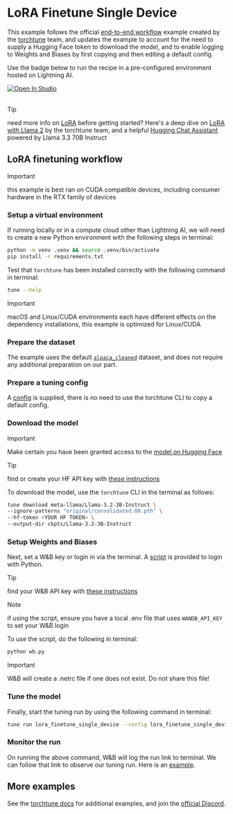 # LoRA Finetune Single Device

This example follows the official [end-to-end workflow](https://pytorch.org/torchtune/main/tutorials/e2e_flow.html) example created by the [torchtune](https://github.com/pytorch/torchtune) team, and updates the example to account for the need to supply a Hugging Face token to download the model, and to enable logging to Weights and Biases by first copying and then editing a default config. 

Use the badge below to run the recipe in a pre-configured environment hosted on Lightning AI.

<a target="_blank" href="https://lightning.ai/jxtngx/studios/lora-finetune-single-device">
  <img src="https://pl-bolts-doc-images.s3.us-east-2.amazonaws.com/app-2/studio-badge.svg" alt="Open In Studio"/>
</a><br/><br/>


> [!TIP]
> need more info on [LoRA](https://arxiv.org/abs/2106.09685) before getting started? Here's a deep dive on [LoRA with Llama 2](https://pytorch.org/torchtune/main/tutorials/lora_finetune.html) by the torchtune team, and a helpful [Hugging Chat Assistant](https://hf.co/chat/assistant/67c713539a0a2709d56261c9) powered by Llama 3.3 70B Instruct

## LoRA finetuning workflow

> [!IMPORTANT]
> this example is best ran on CUDA compatible devices, including consumer hardware in the RTX family of devices

### Setup a virtual environment

If running locally or in a compute cloud other than Lightning AI, we will need to create a new Python environment with the following steps in terminal:

```bash
python -m venv .venv && source .venv/bin/activate
pip install -r requirements.txt
```

Test that `torchtune` has been installed correctly with the following command in terminal:

```bash
tune --help
```

> [!IMPORTANT]
> macOS and Linux/CUDA environments each have different effects on the dependency installations, this example is optimized for Linux/CUDA

### Prepare the dataset

The example uses the default [`alpaca_cleaned`](https://huggingface.co/datasets/yahma/alpaca-cleaned) dataset, and does not require any additional preparation on our part. 

### Prepare a tuning config

A [config](lora_finetune_single_device.yaml) is supplied, there is no need to use the torchtune CLI to copy a default config.

### Download the model

> [!IMPORTANT]
> Make certain you have been granted access to the [model on Hugging Face](https://huggingface.co/meta-llama/Llama-3.2-3B-Instruct)

> [!TIP]
> find or create your HF API key with [these instructions](https://huggingface.co/docs/hub/en/security-tokens)

To download the model, use the `torchtune` CLI in the terminal as follows:

```bash
tune download meta-llama/Llama-3.2-3B-Instruct \
--ignore-patterns "original/consolidated.00.pth" \
--hf-token <YOUR HF TOKEN> \
--output-dir ckpts/Llama-3.2-3B-Instruct
```

### Setup Weights and Biases 

Next, set a W&B key or login in via the terminal. A [script](wb.py) is provided to login with Python.

> [!TIP]
> find your W&B API key with [these instructions](https://docs.wandb.ai/support/find_api_key/)

> [!NOTE]
> if using the script, ensure you have a local .env file that uses `WANDB_API_KEY` to set your W&B login

To use the script, do the following in terminal:

```bash
python wb.py
```

> [!IMPORTANT]
> W&B will create a .netrc file if one does not exist. Do not share this file!

### Tune the model

Finally, start the tuning run by using the following command in terminal:

```bash
tune run lora_finetune_single_device --config lora_finetune_single_device.yaml
```

### Monitor the run

On running the above command, W&B will log the run link to terminal. We can follow that link to observe our tuning run. Here is an [example](https://wandb.ai/justingoheen/lora-finetune-single-device).

## More examples

See the [torchtune docs](https://pytorch.org/torchtune/stable/index.html) for additional examples, and join the [official Discord](https://discord.gg/tyRWHtHgV7).

